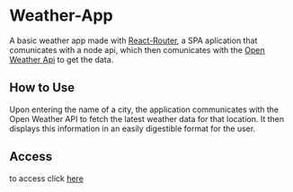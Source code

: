 # Weather-App

A basic weather app made with [React-Router](https://reactrouter.com/en/main), a SPA aplication that comunicates with a node api, which then comunicates with the [Open Weather Api](https://openweathermap.org/) to get the data. 

## How to Use

Upon entering the name of a city, the application communicates with the Open Weather API to fetch the latest weather data for that location. It then displays this information in an easily digestible format for the user.

## Access

to access click [here](https://samuel-alves21.github.io/weather-app/)
